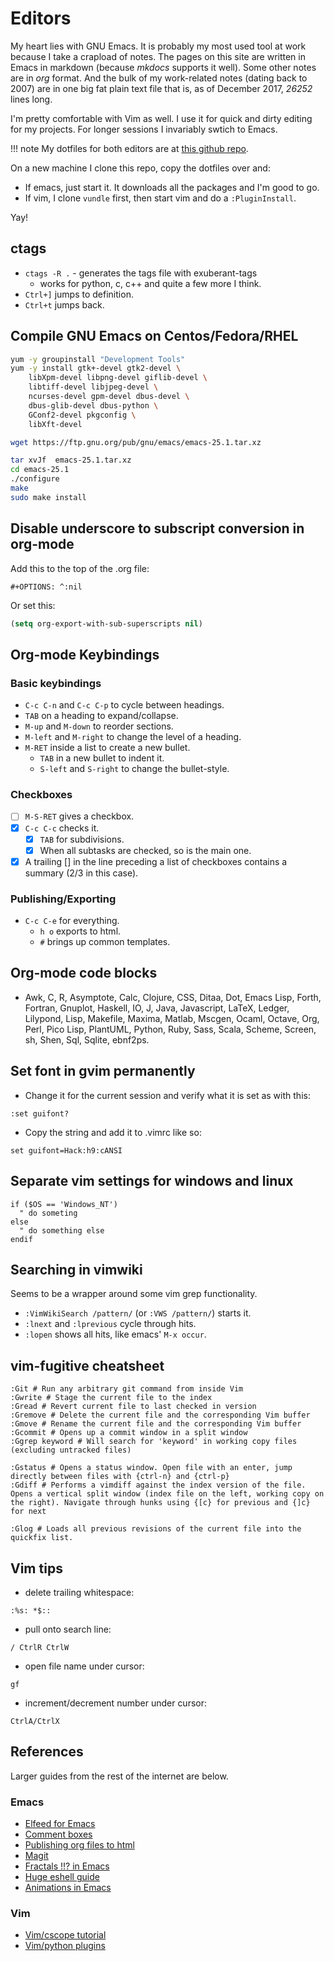 # Editors

My heart lies with GNU Emacs. It is probably my most used tool at work
because I take a crapload of notes. The pages on this site are written
in Emacs in markdown (because *mkdocs* supports it well). Some other
notes are in *org* format. And the bulk of my work-related notes
(dating back to 2007) are in one big fat plain text file that is, as of
December 2017, *26252* lines long.

I'm pretty comfortable with Vim as well. I use it for quick and dirty
editing for my projects. For longer sessions I invariably swtich to
Emacs.

!!! note
	My dotfiles for both editors are at [this github repo](https://github.com/arunsrin/dotfiles).

On a new machine I clone this repo, copy the dotfiles over and:

- If emacs, just start it. It downloads all the packages and I'm good to go.
- If vim, I clone `vundle` first, then start vim and do a `:PluginInstall`.

Yay!

## ctags

- `ctags -R .` - generates the tags file with exuberant-tags
  - works for python, c, c++ and quite a few more I think.
- `Ctrl+]` jumps to definition.
- `Ctrl+t` jumps back.

## Compile GNU Emacs on Centos/Fedora/RHEL

``` sh
yum -y groupinstall "Development Tools" 
yum -y install gtk+-devel gtk2-devel \
	libXpm-devel libpng-devel giflib-devel \
	libtiff-devel libjpeg-devel \
	ncurses-devel gpm-devel dbus-devel \
	dbus-glib-devel dbus-python \
	GConf2-devel pkgconfig \
	libXft-devel 

wget https://ftp.gnu.org/pub/gnu/emacs/emacs-25.1.tar.xz

tar xvJf  emacs-25.1.tar.xz
cd emacs-25.1
./configure
make
sudo make install
```
## Disable underscore to subscript conversion in org-mode

Add this to the top of the .org file:

```
#+OPTIONS: ^:nil
```

Or set this:

``` lisp
(setq org-export-with-sub-superscripts nil)
```

## Org-mode Keybindings

### Basic keybindings

-   `C-c C-n` and `C-c C-p` to cycle between headings.
-   `TAB` on a heading to expand/collapse.
-   `M-up` and `M-down` to reorder sections.
-   `M-left` and `M-right` to change the level of a heading.
-   `M-RET` inside a list to create a new bullet.
    -   `TAB` in a new bullet to indent it.
    -   `S-left` and `S-right` to change the bullet-style.

### Checkboxes

-   [ ] `M-S-RET` gives a checkbox.
-   [X] `C-c C-c` checks it.
    -   [X] `TAB` for subdivisions.
    -   [X] When all subtasks are checked, so is the main one.
-   [X] A trailing [] in the line preceding a list of checkboxes contains a summary (2/3 in this case).

### Publishing/Exporting

-   `C-c C-e` for everything. 
    -   `h o` exports to html.
    -   `#` brings up common templates.

## Org-mode code blocks

-   Awk, C, R, Asymptote, Calc, Clojure, CSS, Ditaa, Dot, Emacs Lisp,
    Forth, Fortran, Gnuplot, Haskell, IO, J, Java, Javascript, LaTeX,
    Ledger, Lilypond, Lisp, Makefile, Maxima, Matlab, Mscgen, Ocaml,
    Octave, Org, Perl, Pico Lisp, PlantUML, Python, Ruby, Sass, Scala,
    Scheme, Screen, sh, Shen, Sql, Sqlite, ebnf2ps.

## Set font in gvim permanently

-   Change it for the current session and verify what it is set as with this:

``` vim
:set guifont?
```

-   Copy the string and add it to .vimrc like so:

``` vim
set guifont=Hack:h9:cANSI
```

## Separate vim settings for windows and linux

``` vim
if ($OS == 'Windows_NT')
  " do someting
else
  " do something else
endif
```
## Searching in vimwiki

Seems to be a wrapper around some vim grep functionality.

- `:VimWikiSearch /pattern/` (or `:VWS /pattern/`) starts it.
- `:lnext` and `:lprevious` cycle through hits.
- `:lopen` shows all hits, like emacs' `M-x occur`.

## vim-fugitive cheatsheet

``` vim
:Git # Run any arbitrary git command from inside Vim
:Gwrite # Stage the current file to the index
:Gread # Revert current file to last checked in version
:Gremove # Delete the current file and the corresponding Vim buffer
:Gmove # Rename the current file and the corresponding Vim buffer
:Gcommit # Opens up a commit window in a split window
:Ggrep keyword # Will search for 'keyword' in working copy files (excluding untracked files)

:Gstatus # Opens a status window. Open file with an enter, jump directly between files with {ctrl-n} and {ctrl-p}
:Gdiff # Performs a vimdiff against the index version of the file. Opens a vertical split window (index file on the left, working copy on the right). Navigate through hunks using {[c} for previous and {]c} for next

:Glog # Loads all previous revisions of the current file into the quickfix list.
```

## Vim tips

-   delete trailing whitespace:

``` vim
:%s: *$::
```

-   pull onto search line:

``` vim
/ CtrlR CtrlW
```

-   open file name under cursor:

``` vim
gf
```

-   increment/decrement number under cursor:

``` vim
CtrlA/CtrlX
```

## References

Larger guides from the rest of the internet are below.

### Emacs
- [Elfeed for Emacs](http://pragmaticemacs.com/emacs/read-your-rss-feeds-in-emacs-with-elfeed/)
- [Comment boxes](http://pragmaticemacs.com/emacs/comment-boxes/)
- [Publishing org files to html](https://orgmode.org/worg/org-tutorials/org-publish-html-tutorial.html)
- [Magit](https://magit.vc/)
- [Fractals !!? in Emacs](https://nullprogram.com/blog/2012/09/14/)
- [Huge eshell guide](https://www.masteringemacs.org/article/complete-guide-mastering-eshell)
- [Animations in Emacs](http://dantorop.info/project/emacs-animation/)

### Vim
- [Vim/cscope tutorial](http://cscope.sourceforge.net/cscope_vim_tutorial.html)
- [Vim/python plugins](https://realpython.com/vim-and-python-a-match-made-in-heaven/)
